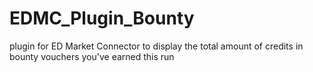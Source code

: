 # EDMC_Plugin_Bounty
plugin for ED Market Connector to display the total amount of credits in bounty vouchers you've earned this run